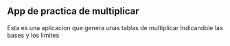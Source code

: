 ## App de practica de multiplicar

Esta es una aplicacion que genera unas tablas de multiplicar
Indicandole las bases y los limites